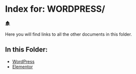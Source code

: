 # Index for: WORDPRESS/

[🏚️](../README.md)

Here you will find links to all the other documents in this folder.

## In this Folder:

- [WordPress](/wp/wordpress.md)
- [Elementor](/wp/elementor.md)
